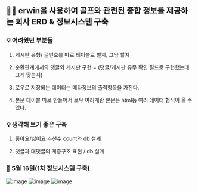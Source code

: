 
## 🏌️‍♂️ erwin을 사용하여 골프와 관련된 종합 정보를 제공하는 회사 ERD &amp; 정보시스템 구축

### 💡 어려웠던 부분들

1. 게시판 유형/ 글번호를 따로 테이블로 뺄지, 그냥 할지

2. 순환관계에서의 댓글와 게시판 구현 = (댓글/게시판 유무 확인 필드로 구현했는데 그게 맞는지)

3. 로우로 저장되는 데이터는 메타정보의 출력항목을 가진다.

4. 본문 테이블 따로 만들어서 로우 여러개랑 본문은 html등 여러 데이터 형식이 올 수 있다.

### 💡 생각해 보기 좋은 구축

1. 좋아요/싫어요 추천수 count와 db 설계

2. 댓글과 대댓글의 계층구조 표현 / db 설계


### 👀 5월 16일(1차 정보시스템 구축)

![image](https://user-images.githubusercontent.com/53335160/118454371-4132de80-b733-11eb-88b8-8d0049487f13.png)
![image](https://user-images.githubusercontent.com/53335160/118454484-61fb3400-b733-11eb-8455-6cf365f4eca4.png)
![image](https://user-images.githubusercontent.com/53335160/118454609-86efa700-b733-11eb-955d-83a70b138bb0.png)


